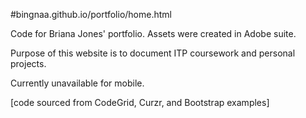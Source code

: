 #bingnaa.github.io/portfolio/home.html

Code for Briana Jones' portfolio. Assets were created in Adobe suite.

Purpose of this website is to document ITP coursework and personal projects.

Currently unavailable for mobile.

[code sourced from CodeGrid, Curzr, and Bootstrap examples]

